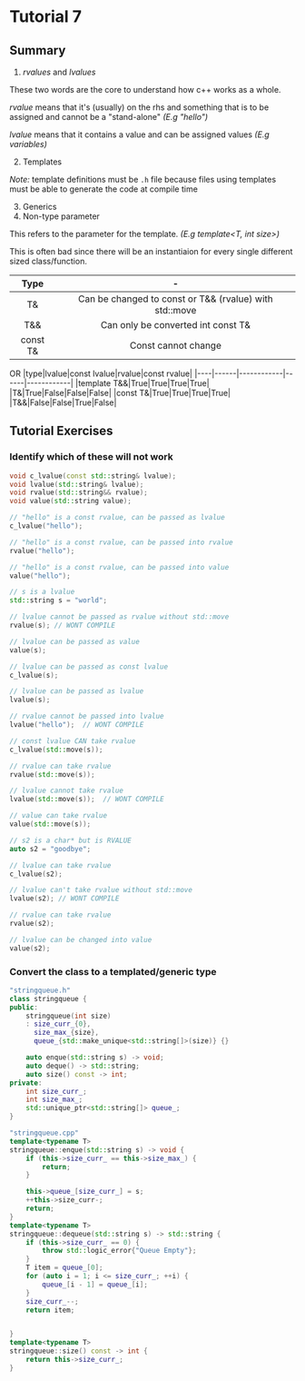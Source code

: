 # Tutorial 7 

## Summary 
1) *rvalues* and *lvalues* 

These two words are the core to understand how c++ works as a whole. 

*rvalue* means that it's (usually) on the rhs and something that is to be assigned and cannot be a "stand-alone" _(E.g "hello")_

*lvalue* means that it contains a value and can be assigned values _(E.g variables)_ 

2) Templates 

*Note:* template definitions must be `.h` file because files using templates must be able to generate the code at compile time

3) Generics
4) Non-type parameter

This refers to the parameter for the template. _(E.g template<T, int size>)_ 

This is often bad since there will be an instantiaion for every single different sized class/function.

|Type| -
|:--:|:--:|  
|T& | Can be changed to const or T&& (rvalue) with std::move|
|T&& | Can only be converted int const T&
|const T&|  Const cannot change|
 OR 
 |type|lvalue|const lvalue|rvalue|const rvalue|
 |----|------|------------|------|------------|
|template T&&|True|True|True|True|
 |T&|True|False|False|False|
 |const T&|True|True|True|True|
  |T&&|False|False|True|False|

## Tutorial Exercises

### Identify which of these will not work 
```c++ 
void c_lvalue(const std::string& lvalue);
void lvalue(std::string& lvalue);
void rvalue(std::string&& rvalue);
void value(std::string value);

// "hello" is a const rvalue, can be passed as lvalue
c_lvalue("hello");

// "hello" is a const rvalue, can be passed into rvalue
rvalue("hello");

// "hello" is a const rvalue, can be passed into value
value("hello");

// s is a lvalue
std::string s = "world";

// lvalue cannot be passed as rvalue without std::move
rvalue(s); // WONT COMPILE

// lvalue can be passed as value
value(s);

// lvalue can be passed as const lvalue
c_lvalue(s);

// lvalue can be passed as lvalue
lvalue(s);

// rvalue cannot be passed into lvalue 
lvalue("hello");  // WONT COMPILE

// const lvalue CAN take rvalue
c_lvalue(std::move(s)); 

// rvalue can take rvalue
rvalue(std::move(s));

// lvalue cannot take rvalue
lvalue(std::move(s));  // WONT COMPILE 

// value can take rvalue
value(std::move(s));

// s2 is a char* but is RVALUE
auto s2 = "goodbye";

// lvalue can take rvalue 
c_lvalue(s2);

// lvalue can't take rvalue without std::move
lvalue(s2); // WONT COMPILE

// rvalue can take rvalue
rvalue(s2); 

// lvalue can be changed into value
value(s2);

```
### Convert the class to a templated/generic type
```c++
"stringqueue.h"
class stringqueue {
public:
	stringqueue(int size) 
    : size_curr_{0}, 
      size_max_{size}, 
      queue_{std::make_unique<std::string[]>(size)} {}

	auto enque(std::string s) -> void;
	auto deque() -> std::string;
	auto size() const -> int;
private:
	int size_curr_;
	int size_max_;
	std::unique_ptr<std::string[]> queue_;
}

"stringqueue.cpp"
template<typename T>
stringqueue::enque(std::string s) -> void { 
    if (this->size_curr_ == this->size_max_) { 
        return; 
    }

    this->queue_[size_curr_] = s;
    ++this->size_curr-;
    return;
}
template<typename T>
stringqueue::dequeue(std::string s) -> std::string { 
    if (this->size_curr_ == 0) { 
        throw std::logic_error{"Queue Empty"};
    }
    T item = queue_[0];
	for (auto i = 1; i <= size_curr_; ++i) {
		queue_[i - 1] = queue_[i];
	}
	size_curr_--;
	return item;


}
template<typename T>
stringqueue::size() const -> int { 
    return this->size_curr_;
}

```

